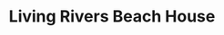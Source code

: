 ---
title: "Living Rivers Beach House"
address: "22, Linenhall St, Ballymena, Co. Antrim BT43 5AL"
tel: "028 2565 4700"
county: "Antrim"
category: "Beaches"
type: "Content"
lat: "54.863925"
lng: "-6.277324"
---